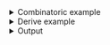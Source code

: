 <details><summary>Combinatoric example</summary>

```no_run
#[derive(Debug, Clone)]
pub struct Options {
    jobs: usize,
}

pub fn options() -> OptionParser<Options> {
    let jobs = long("jobs")
        .help("Number of jobs")
        .argument("JOBS")
        .fallback(42)
        .display_fallback();
    construct!(Options { jobs }).to_options()
}

fn main() {
    println!("{:?}", options().run())
}
```

</details>
<details><summary>Derive example</summary>

```no_run
#[derive(Debug, Clone, Bpaf)]
#[bpaf(options)]
#[allow(dead_code)]
pub struct Options {
    /// Number of jobs
    #[bpaf(argument("JOBS"), fallback(42), display_fallback)]
    jobs: usize,
}

fn main() {
    println!("{:?}", options().run())
}
```

</details>
<details><summary>Output</summary>

`fallback` changes parser to fallback to a default value used when argument is not specified


<div class='bpaf-doc'>
$ app <br>
Options { jobs: 42 }
</div>


If value is present - fallback value is ignored


<div class='bpaf-doc'>
$ app --jobs 10<br>
Options { jobs: 10 }
</div>


Parsing errors are preserved and preserved to user


<div class='bpaf-doc'>
$ app --jobs ten<br>
<b>Error:</b> couldn't parse <b>ten</b>: invalid digit found in string
<style>
div.bpaf-doc {
    padding: 14px;
    background-color:var(--code-block-background-color);
    font-family: "Source Code Pro", monospace;
    margin-bottom: 0.75em;
}
div.bpaf-doc dt { margin-left: 1em; }
div.bpaf-doc dd { margin-left: 3em; }
div.bpaf-doc dl { margin-top: 0; padding-left: 1em; }
div.bpaf-doc  { padding-left: 1em; }
</style>
</div>


With [`display_fallback`](ParseFallback::display_fallback) and
[`debug_fallback`](ParseFallback::debug_fallback) you can make it so default value
is visible in `--help` output


<div class='bpaf-doc'>
$ app --help<br>
<p><b>Usage</b>: <tt><b>app</b></tt> [<tt><b>--jobs</b></tt>=<tt><i>JOBS</i></tt>]</p><p><div>
<b>Available options:</b></div><dl><dt><tt><b>    --jobs</b></tt>=<tt><i>JOBS</i></tt></dt>
<dd>Number of jobs</dd>
<dt></dt>
<dd>[default: 42]</dd>
<dt><tt><b>-h</b></tt>, <tt><b>--help</b></tt></dt>
<dd>Prints help information</dd>
</dl>
</p>
<style>
div.bpaf-doc {
    padding: 14px;
    background-color:var(--code-block-background-color);
    font-family: "Source Code Pro", monospace;
    margin-bottom: 0.75em;
}
div.bpaf-doc dt { margin-left: 1em; }
div.bpaf-doc dd { margin-left: 3em; }
div.bpaf-doc dl { margin-top: 0; padding-left: 1em; }
div.bpaf-doc  { padding-left: 1em; }
</style>
</div>

</details>